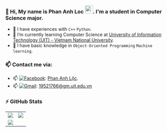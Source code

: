 ### 🎾 Hi, My name is Phan Anh Loc <img src="https://media.giphy.com/media/hvRJCLFzcasrR4ia7z/giphy.gif" width="25px">. I'm a student in Computer Science major.
  - 🎾 I have experiences with ```C++``` ```Python```.
  - 🎾 I’m currently learning Computer Science at [University of Information Technology (UIT) - Vietnam National University](https://en.uit.edu.vn/overview-vnuhcm-university-information-technology).
  - 🎾 I have basic knowledge in ```Object-Oriented Programming``` ```Machine learning```.

### 📫 Contact me via:
   - 📫 [<img alt="Facebook" src="https://img.shields.io/badge/Facebook-%231877F2.svg?&style=for-the-badge&logo=Facebook&logoColor=white"/>](https://www.facebook.com/profile.php?id=100023549211727): [Phan Anh Lộc](https://www.facebook.com/profile.php?id=100023549211727).
   - 📫 [<img alt="Gmail" src="https://img.shields.io/badge/Gmail-D14836?style=for-the-badge&logo=gmail&logoColor=white"/>](mailto:phananhloc3102001@gmail.com): [19521766@gm.uit.edu.vn](mailto:19521766@gm.uit.edu.vn) 

### :zap: GitHub Stats
<table>
  <tr>
    <td>
      <img src='https://github-readme-stats.vercel.app/api?username=azqpbao&show_icons=true&theme=tokyonight&hide=issues'>
    </td>
    <td>
      <img src='https://github-readme-stats.vercel.app/api/top-langs/?username=azqpbao&layout=compact&hide=jupyter%20notebook&html&title_color=71A4FC&text_color=3ABCAD&bg_color=1A1B27'>
    </td>
  </tr>
  <tr>
    <td colspan="2">
      <img src='https://activity-graph.herokuapp.com/graph?username=azqpbao&bg_color=1A1B27&color=71A4FC&line=3ABCAD&point=BE91F2&area=true'>
    </td>
  </tr>
</table>
